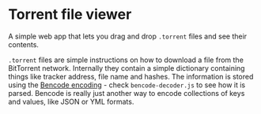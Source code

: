
# Torrent file viewer

A simple web app that lets you drag and drop `.torrent` files and see their contents.

`.torrent` files are simple instructions on how to download a file from the BitTorrent network. Internally they contain a simple dictionary containing things like tracker address, file name and hashes. The information is stored using the [Bencode encoding](https://en.wikipedia.org/wiki/Bencode) - check `bencode-decoder.js` to see how it is parsed. Bencode is really just another way to encode collections of keys and values, like JSON or YML formats.
